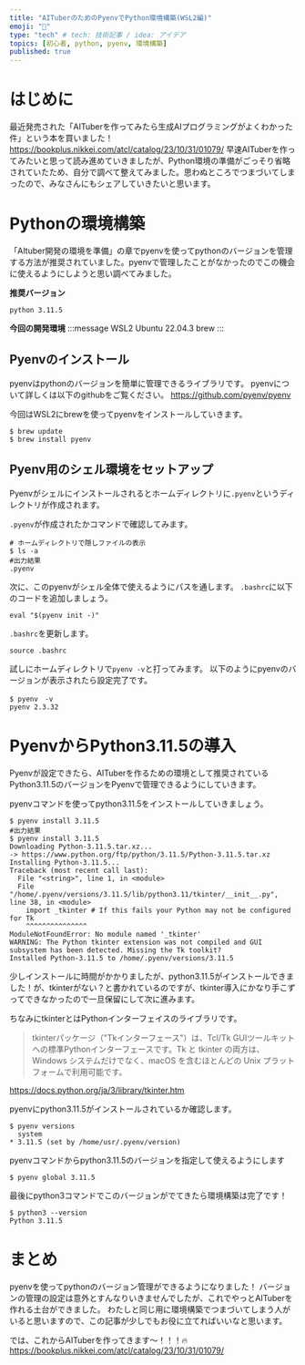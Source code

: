 ```yaml
---
title: "AITuberのためのPyenvでPython環境構築(WSL2編)"
emoji: "🐍"
type: "tech" # tech: 技術記事 / idea: アイデア
topics: [初心者, python, pyenv, 環境構築]
published: true
---
```


# はじめに
最近発売された「AITuberを作ってみたら生成AIプログラミングがよくわかった件」という本を買いました！
https://bookplus.nikkei.com/atcl/catalog/23/10/31/01079/
早速AITuberを作ってみたいと思って読み進めていきましたが、Python環境の準備がごっそり省略されていたため、自分で調べて整えてみました。思わぬところでつまづいてしまったので、みなさんにもシェアしていきたいと思います。

# Pythonの環境構築
「AItuber開発の環境を準備」の章でpyenvを使ってpythonのバージョンを管理する方法が推奨されていました。pyenvで管理したことがなかったのでこの機会に使えるようにしようと思い調べてみました。

**推奨バージョン**
```
python 3.11.5
```

**今回の開発環境**
:::message
WSL2
Ubuntu 22.04.3
brew
:::

## Pyenvのインストール
pyenvはpythonのバージョンを簡単に管理できるライブラリです。
pyenvについて詳しくは以下のgithubをご覧ください。
https://github.com/pyenv/pyenv

今回はWSL2にbrewを使ってpyenvをインストールしていきます。
```
$ brew update
$ brew install pyenv
```
## Pyenv用のシェル環境をセットアップ
Pyenvがシェルにインストールされるとホームディレクトリに`.pyenv`というディレクトリが作成されます。

`.pyenv`が作成されたかコマンドで確認してみます。
```
# ホームディレクトリで隠しファイルの表示
$ ls -a
#出力結果
.pyenv
```
次に、このpyenvがシェル全体で使えるようにパスを通します。
`.bashrc`に以下のコードを追加しましょう。
```
eval "$(pyenv init -)"
```
`.bashrc`を更新します。

```
source .bashrc
```

試しにホームディレクトリで`pyenv -v`と打ってみます。
以下のようにpyenvのバージョンが表示されたら設定完了です。
```
$ pyenv　-v
pyenv 2.3.32
```
# PyenvからPython3.11.5の導入
Pyenvが設定できたら、AITuberを作るための環境として推奨されているPython3.11.5のバージョンをPyenvで管理できるようにしていきます。

pyenvコマンドを使ってpython3.11.5をインストールしていきましょう。
```
$ pyenv install 3.11.5
#出力結果
$ pyenv install 3.11.5
Downloading Python-3.11.5.tar.xz...
-> https://www.python.org/ftp/python/3.11.5/Python-3.11.5.tar.xz
Installing Python-3.11.5...
Traceback (most recent call last):
  File "<string>", line 1, in <module>
  File "/home/.pyenv/versions/3.11.5/lib/python3.11/tkinter/__init__.py", line 38, in <module>
    import _tkinter # If this fails your Python may not be configured for Tk
    ^^^^^^^^^^^^^^^
ModuleNotFoundError: No module named '_tkinter'
WARNING: The Python tkinter extension was not compiled and GUI subsystem has been detected. Missing the Tk toolkit?
Installed Python-3.11.5 to /home/.pyenv/versions/3.11.5
```
少しインストールに時間がかかりましたが、python3.11.5がインストールできました！が、tkinterがない？と書かれているのですが、tkinter導入にかなり手こずってできなかったので一旦保留にして次に進みます。

ちなみにtkinterとはPythonインターフェイスのライブラリです。
>tkinterパッケージ（"Tkインターフェース"）は、Tcl/Tk GUIツールキットへの標準Pythonインターフェースです。Tk と tkinter の両方は、Windows システムだけでなく、macOS を含むほとんどの Unix プラットフォームで利用可能です。

https://docs.python.org/ja/3/library/tkinter.htm

pyenvにpython3.11.5がインストールされているか確認します。
```
$ pyenv versions
  system
* 3.11.5 (set by /home/usr/.pyenv/version)
```
pyenvコマンドからpython3.11.5のバージョンを指定して使えるようにします

```
$ pyenv global 3.11.5
```
最後にpython3コマンドでこのバージョンがでてきたら環境構築は完了です！

```
$ python3 --version
Python 3.11.5
```

# まとめ
pyenvを使ってpythonのバージョン管理ができるようになりました！
バージョンの管理の設定は意外とすんなりいきませんでしたが、これでやっとAITuberを作れる土台ができました。
わたしと同じ用に環境構築でつまづいてしまう人がいると思いますので、この記事が少しでもお役に立てればいいなと思います。

では、これからAITuberを作ってきます～！！！🔥
https://bookplus.nikkei.com/atcl/catalog/23/10/31/01079/

